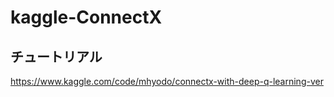 # kaggle-ConnectX

## チュートリアル

https://www.kaggle.com/code/mhyodo/connectx-with-deep-q-learning-ver
